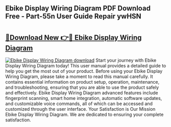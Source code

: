 ## Ebike Display Wiring Diagram PDF Download Free - Part-55n User Guide Repair ywHSN

# <h2><a href="http://dfuo1e.blite.top/?on=Ebike+Display+Wiring+Diagram">🔗Download New 👉🔴 Ebike Display Wiring Diagram</a></h2>

[![Ebike Display Wiring Diagram download](https://i.imgur.com/lujVjoI.png)](http://dfuo1e.blite.top/?on=Ebike+Display+Wiring+Diagram)
Start your journey with Ebike Display Wiring Diagram today! This user manual provides a detailed guide to help you get the most out of your product. Before using your Ebike Display Wiring Diagram, please take a moment to read this manual carefully. It contains essential information on product setup, operation, maintenance, and troubleshooting, ensuring that you are able to use the product safely and effectively. Ebike Display Wiring Diagram advanced features include fingerprint scanning, smart home integration, automatic software updates, and customizable voice commands, all of which can be accessed and customized through the user interface. Your Satisfaction is Our Mission Ebike Display Wiring Diagram. We are dedicated to ensuring your complete satisfaction.
